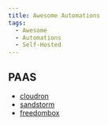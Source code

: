 ```yaml
---
title: Awesome Automations
tags:
  - Awesome
  - Automations
  - Self-Hosted
---
```


## PAAS

- [cloudron](https://www.cloudron.io/index.html)
- [sandstorm](https://sandstorm.io/)
- [freedombox](https://freedombox.org/)
